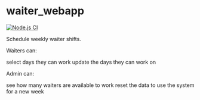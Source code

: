 # waiter_webapp
[![Node.js CI](https://github.com/TendaniMamadi/waiter_webapp/actions/workflows/node.js.yml/badge.svg)](https://github.com/TendaniMamadi/waiter_webapp/actions/workflows/node.js.yml)


Schedule weekly waiter shifts.

Waiters can:

select days they can work
update the days they can work on

Admin can:

see how many waiters are available to work
reset the data to use the system for a new week
